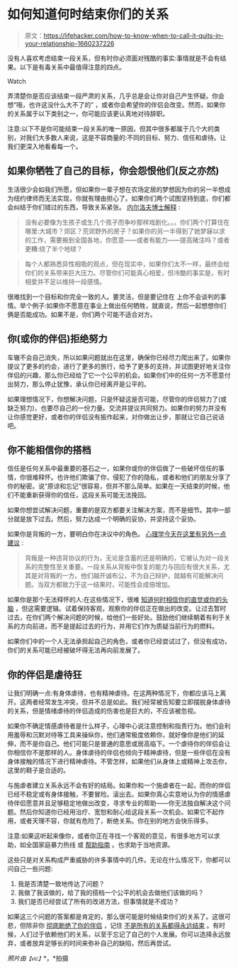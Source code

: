 # 如何知道何时结束你们的关系

> 原文：<https://lifehacker.com/how-to-know-when-to-call-it-quits-in-your-relationship-1660237226>

没有人喜欢考虑结束一段关系，但有时你必须面对残酷的事实:事情就是不会有结果。以下是有毒关系中最值得注意的四点。

Watch

弄清楚你是否应该结束一段严肃的关系，几乎总是会让你对自己产生怀疑。你会想“哦，也许这没什么大不了的” ，或者你会希望你的伴侣会改变。然而，如果你的关系属于以下类别之一，你可能应该更认真地对待辞职。

注意:以下不是你可能结束一段关系的唯一原因，但其中很多都属于几个大的类别，对我们大多数人来说，这是不容商量的:不同的目标、努力、信任和虐待。让我们更深入地看看每一个。

## 如果你牺牲了自己的目标，你会怨恨他们(反之亦然)

生活很少会如我们所愿，但如果你一辈子想在农场定居的梦想因为你的另一半想成为纽约律师而无法实现，你就有理由担心了。如果你们两个试图坚持到底，你们都会纠结于你们错过的东西，导致关系紧张。 [内尔洛夫博士解释](http://www.doctornerdlove.com/2012/02/time-to-break-up/all/1/) :

> 没有必要像为生孩子或生几个孩子而争吵那样戏剧化。。。你们两个打算住在哪里:大城市？郊区？荒郊野外的房子？如果你的另一半得到了她梦寐以求的工作，需要搬到全国各地，你愿意——或者有能力——提高赌注吗？或者更糟:绕了半个地球？

> 每个人都熟悉异性相吸的观点，但在现实中，如果你们太不一样，最终会给你们的关系带来巨大压力。尽管你们可能真心相爱，但冷酷的事实是，有时相爱并不足以维持一段感情。

很难找到一个目标和你完全一致的人。要灵活，但是要记住在 上你不会谈判的事情。举个例子:如果你不愿意在事业上做出任何牺牲，就直说，然后一起想想你们俩是否能成功。如果不是，你们两个可能不适合对方。

## 你(或你的伴侣)拒绝努力

车辙不会自己消失，所以如果问题就出在这里，确保你已经尽力爬出来了。如果你提议了更多的约会，进行了更多的旅行，给予了更多的支持，并试图更好地关注你伴侣的兴趣，那么你已经给了它一个公平的机会。如果你们中的任何一方不愿意付出努力，那么停止犹豫，承认你已经离开是公平的。

如果理想情况下，你想解决问题，只是怀疑这是否可能，尽管你的伴侣努力了(或缺乏努力)，也要尽自己的一份力量。交流并提议共同努力。如果你的努力并没有让你感觉更好，或者你的伴侣没有振作起来，对你做出让步，那就让它自己说话吧。

## 你不能相信你的搭档

信任是任何关系中最重要的基石之一，如果你或你的伴侣做了一些破坏信任的事情，你很难释怀。也许他们欺骗了你，侵犯了你的隐私，或者和他们的朋友分享了你的秘密。说“原谅和忘记”很容易，但并不那么简单。如果在一天结束的时候，他们不能重新获得你的信任，这段关系可能无法挽回。

如果你想尝试解决问题，重要的是双方都要关注解决方案，而不是细节。其中一部分就是放下过去。然后，努力达成一个明确的妥协，并坚持这个妥协。

如果你是背叛的一方，要明白你在决议中的角色。 [心理学今天在这里有另外一点建议](http://www.psychologytoday.com/blog/stronger-the-broken-places/201206/betrayal-it-s-not-just-about-infidelity-0) :

> 背叛是一种违背协议的行为，无论是含蓄的还是明确的，它被认为对一段关系的完整性至关重要。一段关系从背叛中恢复的能力与回应有很大关系，尤其是对背叛的一方。他们越开诚布公，不为自己辩护，就越有可能解决问题。当双方都致力于这一结果时，可能性会成倍增加。

如果你是那个无法释怀的人:在这些情况下，很难 [知道何时相信你的直觉或你的头脑](https://lifehacker.com/your-head-or-your-gut-how-to-know-which-to-trust-and-w-5917030) ，但这需要逻辑。试着保持客观，观察你的伴侣正在做出的改变。让过去暂时过去，在你们两个解决问题的时候，给他们一些好处。鼓励他们继续朝着有利于关系的方向前进，而不是提起过去的行为，并用它们作为质疑当前行为的燃料。

如果你们中的一个人无法承担起自己的角色，或者你已经尝试过了，但没有成功，你们的关系可能已经被破坏得无法再向前发展了。

## 你的伴侣是虐待狂

让我们明确一点:有身体虐待，也有精神虐待。在这两种情况下，你都应该马上离开。这两者经常发生冲突，但并不总是如此。我们经常被告知要立即摆脱身体虐待的关系，但是情绪虐待的伴侣造成的伤害也是巨大的，不应该被忽视。

如果你不确定情感虐待者是什么样子，心理中心说注意控制和指责行为。他们会利用羞辱和沉默对待等工具来操纵你，他们通常极度依赖你，就好像你是他们的延伸，而不是你自己。他们可能只是普通的意思或居高临下。一个虐待你的伴侣会让你相信你不是那样的人。身体虐待的伴侣也倾向于精神虐待，但是一些伴侣在没有身体接触的情况下进行精神虐待。不管怎样，如果他们从身体上或精神上攻击你，这里的鞋子是合适的。

与施虐者建立关系永远不会有好的结局。如果你和一个施虐者在一起，而你的伴侣已经不稳定或有身体接触，不要冒险。滚出去。如果你真心实意地认为你的情感虐待伴侣愿意并且足够稳定地做出改变，寻求专业的帮助——你无法独自解决这个问题。然后你知道你已经用治疗、宽恕和耐心给这段关系一次机会。如果它不起作用，或者天理不容，你就有危险了，断绝关系。你在别的地方会快乐得多。

注意:如果这听起来像你，或者你正在寻找一个客观的意见，有很多地方可以求助，如全国家庭暴力热线 或 [帮助指南](http://www.helpguide.org/articles/abuse/domestic-violence-and-abuse.htm) 。也求助于当地资源。

这些只是对关系构成严重威胁的许多事情中的几件。无论在什么情况下，你都可以问自己一些问题:

1.  我是否清楚一致地传达了问题？
2.  我做了我该做的，给了我的搭档一个公平的机会去做他们该做的吗？
3.  我们是否已经尝试了所有的改进方法，但事情就是不成功？

如果这三个问题的答案都是肯定的，那么很可能是时候结束你们的关系了。这很可悲，但除非你 [彻底断绝了你的伴侣](https://medium.com/@reifman/shining-light-on-cutoff-culture-5ebf4e53294c) ，记住 [不是所有的关系都得永远结束](http://www.doctornerdlove.com/2012/06/get-together-with-your-ex/all/1/) 。有时候，人们过于依赖他们的关系，以至于忘记了自己的个人发展。你可以选择永远放弃，或者放弃足够长的时间来弥补自己的缺陷，然后再尝试。

*照片由*<small>*【vic】*</small>*，*拍摄